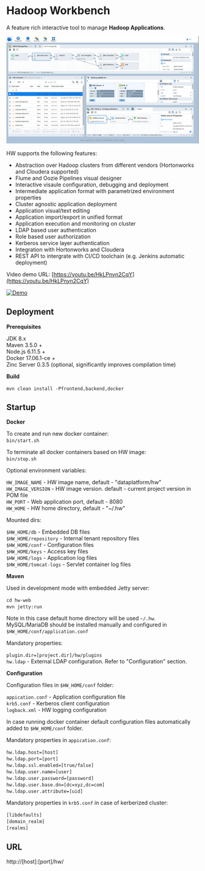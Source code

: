 Hadoop Workbench
======================

A feature rich interactive tool to manage __Hadoop Applications__. 

![Alt text](/doc/hw-screen1.png?raw=true "HW in one screenshot") 

HW supports the following features: 

* Abstraction over Hadoop clusters from different vendors (Hortonworks and Cloudera supported)
* Flume and Oozie Pipelines visual designer 
* Interactive visaule configuration, debugging and deployment
* Intermediate application format with parametrized environment properties
* Cluster agnostic application deployment
* Application visual/text editing  
* Application import/export in unified format
* Application execution and monitoring on cluster
* LDAP based user authentication
* Role based user authorization
* Kerberos service layer authentication 
* Integration with Hortonworks and Cloudera
* REST API to intergrate with CI/CD toolchain (e.g. Jenkins automatic deployment)

Video demo URL: [https://youtu.be/HkLPnyn2CqY](https://youtu.be/HkLPnyn2CqY)

[![Demo](http://img.youtube.com/vi/HkLPnyn2CqY/0.jpg)](https://youtu.be/HkLPnyn2CqY)


Deployment
-----------

__Prerequisites__

JDK 8.x \
Maven 3.5.0 + \
Node.js 6.11.5 + \
Docker 17.06.1-ce + \
Zinc Server 0.3.5 (optional, significantly improves compilation time) 

__Build__ 

`mvn clean install -Pfrontend,backend,docker`


Startup
---------

__Docker__


To create and run new docker container: \
`bin/start.sh` 

To terminate all docker containers based on HW image: \
`bin/stop.sh` 

Optional environment variables: 

`HW_IMAGE_NAME` - HW image name, default - "dataplatform/hw" \
`HW_IMAGE_VERSION` - HW image version. default - current project version in POM file \
`HW_PORT` - Web application port, default - 8080 \
`HW_HOME` - HW home directory, default - "~/.hw"


Mounted dirs:

`$HW_HOME/db` - Embedded DB files \
`$HW_HOME/repository` - Internal tenant repository files \
`$HW_HOME/conf` - Configuration files \
`$HW_HOME/keys` - Access key files \
`$HW_HOME/logs` - Application log files \
`$HW_HOME/tomcat-logs` - Servlet container log files 


__Maven__

Used in development mode with embedded Jetty server: 

`cd hw-web` \
`mvn jetty:run`

Note in this case default home directory will be used `~/.hw`. \
MySQL/MariaDB should be installed manually and configured in `$HW_HOME/conf/application.conf`    

Mandatory properties: 

`plugin.dir=[project.dir]/hw/plugins` \
`hw.ldap` - External LDAP configuration. Refer to "Configuration" section.
 

__Configuration__

Configuration files in `$HW_HOME/conf` folder: 

`appication.conf` - Application configuration file \
`krb5.conf` - Kerberos client configuration \
`logback.xml` - HW logging configuration

In case running docker container default configuration files automatically added to `$HW_HOME/conf` folder.

Mandatory properties in `appication.conf`: 

`hw.ldap.host=[host]` \
`hw.ldap.port=[port]` \
`hw.ldap.ssl.enabled=[true/false]` \
`hw.ldap.user.name=[user]` \
`hw.ldap.user.password=[password]` \
`hw.ldap.user.base.dn=[dc=xyz,dc=com]` \
`hw.ldap.user.attribute=[uid]` 


Mandatory properties in `krb5.conf` in case of kerberized cluster:

`[libdefaults]` \
`[domain_realm]` \
`[realms]`

URL
---
http://[host]:[port]/hw/

